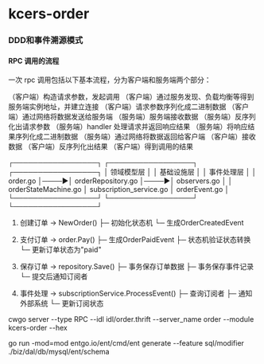 # kcers-order

### DDD和事件溯源模式

#### RPC 调用的流程
一次 rpc 调用包括以下基本流程，分为客户端和服务端两个部分：

（客户端）构造请求参数，发起调用
（客户端）通过服务发现、负载均衡等得到服务端实例地址，并建立连接
（客户端）请求参数序列化成二进制数据
（客户端）通过网络将数据发送给服务端
（服务端）服务端接收数据
（服务端）反序列化出请求参数
（服务端）handler 处理请求并返回响应结果
（服务端）将响应结果序列化成二进制数据
（服务端）通过网络将数据返回给客户端
（客户端）接收数据
（客户端）反序列化出结果
（客户端）得到调用的结果


┌─────────────────┐     ┌─────────────────┐     ┌─────────────────┐
│    领域模型层    │     │    基础设施层    │     │    事件处理层    │
│  order.go       │────▶│  orderRepository.go │────▶│  observers.go   │
│  orderStateMachine.go │  subscription_service.go │  orderEvent.go  │
└─────────────────┘     └─────────────────┘     └─────────────────┘

1. 创建订单 → NewOrder()
   ├─ 初始化状态机
   └─ 生成OrderCreatedEvent

2. 支付订单 → order.Pay()
   ├─ 生成OrderPaidEvent
   ├─ 状态机验证状态转换
   └─ 更新订单状态为"paid"

3. 保存订单 → repository.Save()
   ├─ 事务保存订单数据
   ├─ 事务保存事件记录
   └─ 提交后通知订阅者

4. 事件处理 → subscriptionService.ProcessEvent()
   ├─ 查询订阅者
   ├─ 通知外部系统
   └─ 更新订阅状态


cwgo server --type RPC --idl idl/order.thrift --server_name order --module kcers-order --hex 




go run -mod=mod entgo.io/ent/cmd/ent generate --feature sql/modifier ./biz/dal/db/mysql/ent/schema
